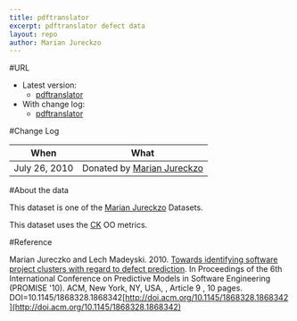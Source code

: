 ```yaml
---
title: pdftranslator
excerpt: pdftranslator defect data
layout: repo
author: Marian Jureckzo
---
```



#URL

  * Latest version: 
    * [pdftranslator](https://terapromise.csc.ncsu.edu:8443/svn/repo/defect/ck/pdftranslator/pdftranslator.csv)
  * With change log: 
    * [pdftranslator](https://terapromise.csc.ncsu.edu:8443/svn/repo/defect/ck/pdftranslator/)

#Change Log

When | What
---- | ----
July 26, 2010 | Donated by [Marian Jureckzo](MarianJureczko)

#About the data

This dataset is one of the [Marian Jureckzo](MarianJureczko) Datasets.

This dataset uses the [CK](/repo/defect/ck) OO metrics.

#Reference

Marian Jureczko and Lech Madeyski. 2010. [Towards identifying software project clusters with regard to defect prediction](http://dl.acm.org/citation.cfm?id=1868328.1868342&coll=DL&dl=GUIDE&CFID=96280125&CFTOKEN=47274353). In
Proceedings of the 6th International Conference on Predictive
Models in Software Engineering (PROMISE '10). ACM, New York,
NY, USA, , Article 9 , 10 pages. DOI=10.1145/1868328.1868342[http://doi.acm.org/10.1145/1868328.1868342](http://doi.acm.org/10.1145/1868328.1868342)